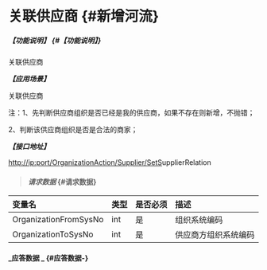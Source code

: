 # 关联供应商 {#新增河流}

##### _【功能说明】_ {#【功能说明】}

关联供应商

_**【应用场景】**_

关联供应商

注：1、先判断供应商组织是否已经是我的供应商，如果不存在则新增，不抛错；

2、判断该供应商组织是否是合法的商家；

_**【接口地址】**_

[http://ip:port/OrganizationAction/Supplier/SetS](http://ip:port/OrganizationAction/Customer/AddCustomer)upplierRelation

> #### _请求数据_ {#请求数据}

| 变量名 | 类型 | 是否必须 | 描述 |
| :--- | :--- | :--- | :--- |
| OrganizationFromSysNo | int | 是 | 组织系统编码 |
| OrganizationToSysNo | int | 是 | 供应商方组织系统编码 |

#### _应答数据 _ {#应答数据-}



